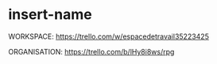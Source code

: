 # insert-name

WORKSPACE: https://trello.com/w/espacedetravail35223425

ORGANISATION: https://trello.com/b/lHy8i8ws/rpg
